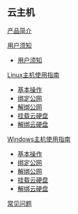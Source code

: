 ﻿## 云主机

[产品简介](平台服务/云主机/产品简介/云主机产品简介.md)

[用户须知]()

* [用户须知](平台服务/云主机/用户须知/云主机用户须知.md) 

[Linux主机使用指南]()  

* [基本操作](平台服务/云主机/使用指南/linux主机基本操作.md)
* [绑定公网](平台服务/云主机/使用指南/linux主机绑定公网IP.md)
* [解绑公网](平台服务/云主机/使用指南/linux主机解绑公网IP.md)
* [挂载云硬盘](平台服务/云主机/使用指南/linux主机挂载云硬盘.md)
* [解绑云硬盘](平台服务/云主机/使用指南/linux主机解绑云硬盘.md)

[Windows主机使用指南]()  

* [基本操作](平台服务/云主机/使用指南/windows云主机基本操作.md)
* [绑定公网](平台服务/云主机/使用指南/绑定公网IP.md)
* [解绑公网](平台服务/云主机/使用指南/解绑公网IP.md)
* [挂载云硬盘](平台服务/云主机/使用指南/挂载云硬盘.md)
* [解绑云硬盘](平台服务/云主机/使用指南/解绑云硬盘.md)  

[常见问题](平台服务/云主机/常见问题/常见问题.md)

